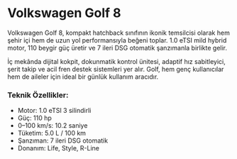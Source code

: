 # Volkswagen Golf 8

Volkswagen Golf 8, kompakt hatchback sınıfının ikonik temsilcisi olarak hem şehir içi hem de uzun yol performansıyla beğeni toplar. 1.0 eTSI mild hybrid motor, 110 beygir güç üretir ve 7 ileri DSG otomatik şanzımanla birlikte gelir.

İç mekânda dijital kokpit, dokunmatik kontrol ünitesi, adaptif hız sabitleyici, şerit takip ve acil fren destek sistemleri yer alır. Golf, hem genç kullanıcılar hem de aileler için ideal bir günlük kullanım aracıdır.

### Teknik Özellikler:
- Motor: 1.0 eTSI 3 silindirli
- Güç: 110 hp
- 0–100 km/s: 10.2 saniye
- Tüketim: 5.0 L / 100 km
- Şanzıman: 7 ileri DSG otomatik
- Donanım: Life, Style, R-Line
